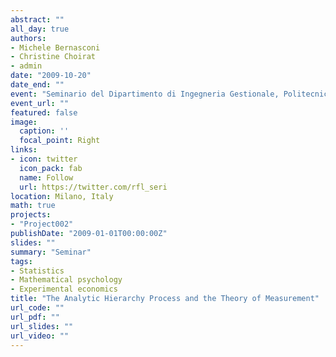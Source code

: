 ```yaml
---
abstract: ""
all_day: true
authors:
- Michele Bernasconi
- Christine Choirat
- admin
date: "2009-10-20"
date_end: ""
event: "Seminario del Dipartimento di Ingegneria Gestionale, Politecnico di Milano"
event_url: ""
featured: false
image:
  caption: ''
  focal_point: Right
links:
- icon: twitter
  icon_pack: fab
  name: Follow
  url: https://twitter.com/rfl_seri
location: Milano, Italy
math: true
projects:
- "Project002"
publishDate: "2009-01-01T00:00:00Z"
slides: ""
summary: "Seminar"
tags:
- Statistics
- Mathematical psychology
- Experimental economics
title: "The Analytic Hierarchy Process and the Theory of Measurement"
url_code: ""
url_pdf: ""
url_slides: ""
url_video: ""
---
```


